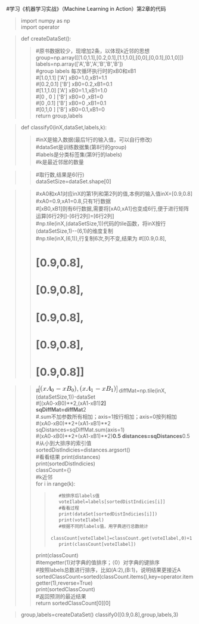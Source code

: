 #学习《机器学习实战》（Machine Learning in Action）第2章的代码  

>import numpy as np  
>import operator  

>def createDataSet():  
>>    #原书数据较少，现增加2条，以体现k近邻的思想  
>>    group=np.array([[1.0,1.1],[0.2,0.1],[1.1,1.0],[0,0],[0,0.1],[0.1,0]])  
>>    labels=np.array(['A','B','A','B','B','B'])  
>>    #group  labels  每次循环执行时的xB0和xB1  
>>    #[1.0,1.1]  ['A']   xB0=1.0,xB1=1.1  
>>    #[0.2,0.1]  ['B']   xB0=0.2,xB1=0.1  
>>    #[1.1,1.0]  ['A']   xB0=1.1,xB1=1.0  
>>    #[0 , 0  ]  ['B']   xB0=0  ,xB1=0  
>>    #[0  ,0.1]  ['B']   xB0=0  ,xB1=0.1  
>>    #[0,1,0  ]  ['B']   xB0=0.1,xB1=0  
>>    return group,labels  

>def classify0(inX,dataSet,labels,k):  
>>    #inX是输入数据(最后1行的输入值，可以自行修改)  
>>    #dataSet是训练数据集(第8行的group)  
>>    #labels是分类标签集(第9行的labels)  
>>    #k是最近邻居的数量  

>>    #取行数,结果是6(行)  
>>    dataSetSize=dataSet.shape[0]  
 
>>    #xA0和xA1对应inX的第1列和第2列的值,本例的输入值inX=[0.9,0.8]  
>>    #xA0=0.9,xA1=0.8,只有1行数据  
>>    #[xB0,xB1]则有6行数据,需要将[xA0,xA1]也变成6行,便于进行矩阵运算[6行2列]-[6行2列]=[6行2列]  
>>    #np.tile(inX,(dataSetSize,1))代码的tile函数，将inX按行(dataSetSize,1)--(6,1)的维度复制  
>>    #np.tile(inX,(6,1)),行复制6次,列不变,结果为
>>    #[[0.9,0.8],  
>>    # [0.9,0.8],  
>>    # [0.9,0.8],  
>>    # [0.9,0.8],  
>>    # [0.9,0.8],  
>>    # [0.9,0.8]]  

>>    #![image](https://github.com/MrkWithGuo/My-Road-To-ML/blob/master/knn/images/Exercise01_01.gif) 
>>    diffMat=np.tile(inX,(dataSetSize,1))-dataSet  
>>    #[(xA0-xB0)**2,(xA1-xB1)**2]  
>>    sqDiffMat=diffMat**2  
>>    #.sum不加参数所有相加；axis=1按行相加；axis=0按列相加  
>>    #(xA0-xB0)**2+(xA1-xB1)**2  
>>    sqDistances=sqDiffMat.sum(axis=1)  
>>    #(xA0-xB0)**2+(xA1-xB1)**2)**0.5
>>    distances=sqDistances**0.5  
>>    #从小到大排序的索引值  
>>    sortedDistIndicies=distances.argsort()  
>>    #看看结果
>>    print(distances)  
>>    print(sortedDistIndicies)  
>>    classCount={}  
>>    #k近邻  
>>    for i in range(k):  
>>>        #按排序后labels值  
>>>        voteIlabel=labels[sortedDistIndicies[i]]  
>>>        #看看过程
>>>        print(dataSet[sortedDistIndicies[i]])  
>>>        print(voteIlabel)  
>>>        #根据不同的labels值，用字典进行总数统计  
>>>        classCount[voteIlabel]=classCount.get(voteIlabel,0)+1  
>>>        print(classCount[voteIlabel])  
>>    print(classCount)  
>>    #itemgetter(1)对字典的值排序；（0）对字典的键排序  
>>    #按照labels总数进行排序，比如(A:2),(B:1)，说明结果更接近A  
>>    sortedClassCount=sorted(classCount.items(),key=operator.itemgetter(1),reverse=True)  
>>    print(sortedClassCount)  
>>    #返回预测的最近结果  
>>    return sortedClassCount[0][0]  

>group,labels=createDataSet()
>classify0([0.9,0.8],group,labels,3)
